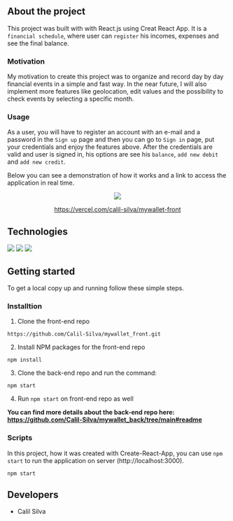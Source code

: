 ## About the project

This project was built with with React.js using Creat React App. It is a ``financial schedule``, where user can ``register`` his incomes, expenses and see the final balance.

### Motivation

My motivation to create this project was to organize and record day by day financial events in a simple and fast way. In the near future, I will also implement more features like geolocation, edit values and the possibility to check events by selecting a specific month.

### Usage

As a user, you will have to register an account with an e-mail and a password in the ``Sign up`` page and then you can go to ``Sign in`` page, put your credentials and enjoy the features above. After the credentials are valid and user is signed in, his options are see his ``balance``, ``add new debit`` and ``add new credit``.

Below you can see a demonstration of how it works and a link to access the application in real time.

<div align="center">
  <img  src="https://user-images.githubusercontent.com/87549965/143485538-8b55ba7a-b146-4317-bb29-b55ee95e12c3.gif" />
  
https://vercel.com/calil-silva/mywallet-front
</div>


## Technologies

<img src="https://img.shields.io/badge/React-20232A?style=for-the-badge&logo=react&logoColor=61DAFB" />
<img src="https://img.shields.io/badge/styled--components-DB7093?style=for-the-badge&logo=styled-components&logoColor=white" />
<img src="https://img.shields.io/badge/Cypress-17202C?style=for-the-badge&logo=cypress&logoColor=white" />

## Getting started

To get a local copy up and running follow these simple steps.

### Installtion

1. Clone the front-end repo

```
https://github.com/Calil-Silva/mywallet_front.git
```

2. Install NPM packages for the front-end repo

```
npm install
```

3. Clone the back-end repo and run the command:

```
npm start
```

4. Run ``npm start`` on front-end repo as well



****You can find more details about the back-end repo here: https://github.com/Calil-Silva/mywallet_back/tree/main#readme****


### Scripts

In this project, how it was created with Create-React-App, you can use ``npm start`` to run the application on server (http://localhost:3000).

```
npm start
```

## Developers

- Calil Silva
